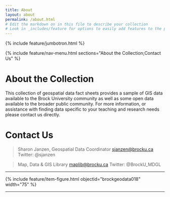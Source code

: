```yaml
---
title: About
layout: about
permalink: /about.html
# Edit the markdown on in this file to describe your collection
# Look in _includes/feature for options to easily add features to the page
---
```


{% include feature/jumbotron.html %}

{% include feature/nav-menu.html sections="About the Collection;Contact Us" %}

# About the Collection

This collection of geospatial data fact sheets provides a sample of GIS data available to the Brock University community as well as some open data available to the broader public community. For more information, or assistance with finding data specific to your teaching and research needs please contact us directly.

# Contact Us

> Sharon Janzen, Geospatial Data Coordinator 
> sjanzen@brocku.ca
> Twitter: @sjanzen

> Map, Data & GIS Library
> maplib@brocku.ca
> Twitter: @BrockU_MDGL

-------------------------------------------------

{% include feature/item-figure.html objectid="brockgeodata018" width="75" %}

------------------------------------------------


